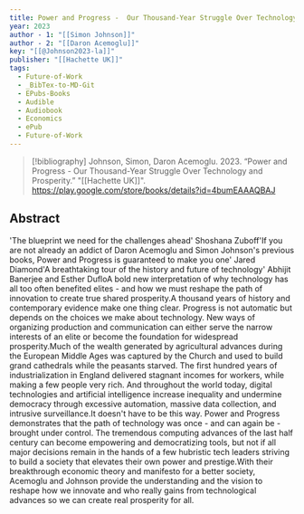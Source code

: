 ```yaml
---
title: Power and Progress -  Our Thousand-Year Struggle Over Technology and Prosperity
year: 2023
author - 1: "[[Simon Johnson]]"
author - 2: "[[Daron Acemoglu]]"
key: "[[@Johnson2023-la]]"
publisher: "[[Hachette UK]]"
tags:
  - Future-of-Work
  - _BibTex-to-MD-Git
  - EPubs-Books
  - Audible
  - Audiobook
  - Economics
  - ePub
  - Future-of-Work
---
```


> [!bibliography]
> Johnson, Simon, Daron Acemoglu. 2023. “Power and Progress -  Our Thousand-Year Struggle Over Technology and Prosperity.” "[[Hachette UK]]". https://play.google.com/store/books/details?id=4bumEAAAQBAJ

## Abstract
'The blueprint we need for the challenges ahead' Shoshana Zuboff'If you are not already an addict of Daron Acemoglu and Simon Johnson's previous books, Power and Progress is guaranteed to make you one' Jared Diamond'A breathtaking tour of the history and future of technology' Abhijit Banerjee and Esther DufloA bold new interpretation of why technology has all too often benefited elites - and how we must reshape the path of innovation to create true shared prosperity.A thousand years of history and contemporary evidence make one thing clear. Progress is not automatic but depends on the choices we make about technology. New ways of organizing production and communication can either serve the narrow interests of an elite or become the foundation for widespread prosperity.Much of the wealth generated by agricultural advances during the European Middle Ages was captured by the Church and used to build grand cathedrals while the peasants starved. The first hundred years of industrialization in England delivered stagnant incomes for workers, while making a few people very rich. And throughout the world today, digital technologies and artificial intelligence increase inequality and undermine democracy through excessive automation, massive data collection, and intrusive surveillance.It doesn't have to be this way. Power and Progress demonstrates that the path of technology was once - and can again be - brought under control. The tremendous computing advances of the last half century can become empowering and democratizing tools, but not if all major decisions remain in the hands of a few hubristic tech leaders striving to build a society that elevates their own power and prestige.With their breakthrough economic theory and manifesto for a better society, Acemoglu and Johnson provide the understanding and the vision to reshape how we innovate and who really gains from technological advances so we can create real prosperity for all.
